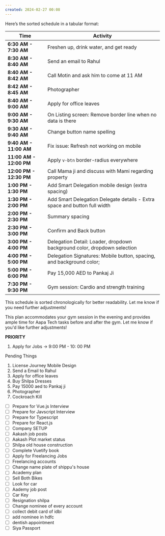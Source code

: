 ```yaml
---
created: 2024-02-27 00:08
---
```

Here’s the sorted schedule in a tabular format:

| **Time**                | **Activity**                                                              |
| ----------------------- | ------------------------------------------------------------------------- |
| **6:30 AM - 7:30 AM**   | Freshen up, drink water, and get ready                                    |
| **8:30 AM - 8:40 AM**   | Send an email to Rahul                                                    |
| **8:40 AM - 8:42 AM**   | Call Motin and ask him to come at 11 AM                                   |
| **8:42 AM - 8:45 AM**   | Photographer                                                              |
| **8:40 AM - 9:00 AM**   | Apply for office leaves                                                   |
| **9:00 AM - 9:30 AM**   | On Listing screen: Remove border line when no data is there               |
| **9:30 AM - 9:40 AM**   | Change button name spelling                                               |
| **9:40 AM - 11:00 AM**  | Fix issue: Refresh not working on mobile                                  |
| **11:00 AM - 12:00 PM** | Apply `v-btn` border-radius everywhere                                    |
| **12:00 PM - 12:30 PM** | Call Mama ji and discuss with Mami regarding property                     |
| **1:00 PM - 1:30 PM**   | Add Smart Delegation mobile design (extra spacing)                        |
| **1:30 PM - 2:00 PM**   | Add Smart Delegation Delegate details - Extra space and button full width |
| **2:00 PM - 2:30 PM**   | Summary spacing                                                           |
| **2:30 PM - 3:00 PM**   | Confirm and Back button                                                   |
| **3:00 PM - 4:00 PM**   | Delegation Detail: Loader, dropdown background color, dropdown selection  |
| **4:00 PM - 5:00 PM**   | Delegation Signatures: Mobile button, spacing, and background color;      |
| **5:00 PM - 6:00 PM**   | Pay 15,000 AED to Pankaj Ji                                               |
| **7:30 PM - 9:30 PM**   | Gym session: Cardio and strength training                                 |

This schedule is sorted chronologically for better readability. Let me know if you need further adjustments!

This plan accommodates your gym session in the evening and provides ample time for Aapa Tech tasks before and after the gym. Let me know if you'd like further adjustments!


**PRIORITY**

1. Apply for Jobs -> 9:00 PM - 10: 00 PM

Pending Things

1. License Journey Mobile Design
2. Send a Email to Rahul
3. Apply for office leaves
4. Buy Shilpa Dresses
5. Pay 15000 aed to Pankaj ji
6. Photographer
7. Cockroach Kill

- [ ] Prepare for Vue.js Interview
- [ ] Prepare for Javscript Interview
- [ ] Prepare for Typescript
- [ ] Prepare for React.js
- [ ] Company SETUP
- [ ] Aakash job posts
- [ ] Aakash Plot market status
- [ ] Shilpa old house construction
- [ ] Complete Vuetify book
- [ ] Apply for Freelancing Jobs
- [ ] Freelancing accounts
- [ ] Change name plate of shippu's house
- [ ] Academy plan
- [ ] Sell Both Bikes
- [ ] Look for car
- [ ] Aademy job post
- [ ] Car Key
- [ ] Resignation shilpa
- [ ] Change nominee of every account
- [ ] collect debit card of idbi
- [ ] add nominee in hdfc
- [ ] dentish appointment
- [ ] Siya Passport